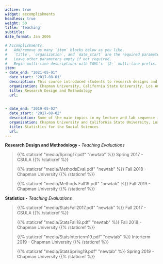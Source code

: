 ```yaml
---
active: true
widget: accomplishments
headless: true
weight: 50
title: 'Teaching'
subtitle:
date_format: Jan 2006

# Accomplishments.
#   Add/remove as many `item` blocks below as you like.
#   `title`, `organization`, and `date_start` are the required parameters.
#   Leave other parameters empty if not required.
#   Begin multi-line descriptions with YAML's `|2-` multi-line prefix.
item:
- date_end: "2021-05-01"
  date_start: "2017-08-01"
  description: This course introduced students to research designs and methods that are used in the scientific field of psychology. Topics included the scientific method, measurement and survey design, reliability and validity, and sampling. This course also included a lab component, focused on guiding students as they formulate hypotheses, choose and implement appropriate research designs, analyze and interpret data, and write research reports.
  organization: Chapman University, California State University, Los Angeles, and University of San Diego
  title: Research Design and Methodology
  url:
  
  
- date_end: "2019-05-02"
  date_start: "2017-08-02"
  description: Some of the main topics in my lecture and lab sequence included -measures of central tendency, analysis of variance, applied multiple regression, data visualization, and the use of statistical software packages (e.g.,SPSS). The underlying logic of my statistics course was to help students formulate questions that data can answer, carry out appropriate statistical tests, and convey a story with data that lay people could understand.
  organization: Chapman University and California State University, Los Angeles
  title: Statistics for the Social Sciences
  url: 
---
```


**Research Design and Methodology -** *Teaching Evaluations*

> {{% staticref "media/Spring17.pdf" "newtab" %}} Spring 2017 - CSULA {{% /staticref %}}
>
> {{% staticref "media/MethodsEval.pdf" "newtab" %}} Fall 2018 - Chapman University {{% /staticref %}}
>
> {{% staticref "media/Methods.Fall19.pdf" "newtab" %}} Fall 2019 - Chapman University {{% /staticref %}}

**Statistics -** *Teaching Evaluations*

> {{% staticref "media/StatsFall2017.pdf" "newtab" %}} Fall 2017 - CSULA {{% /staticref %}}
>
> {{% staticref "media/StatsFall18.pdf" "newtab" %}} Fall 2018 - Chapman University {{% /staticref %}}
>
> {{% staticref "media/StatsInterterm19.pdf" "newtab" %}} Interterm 2019 - Chapman University {{% /staticref %}}
>
> {{% staticref "media/StatsSpring19.pdf" "newtab" %}} Spring 2019 - Chapman University {{% /staticref %}}
